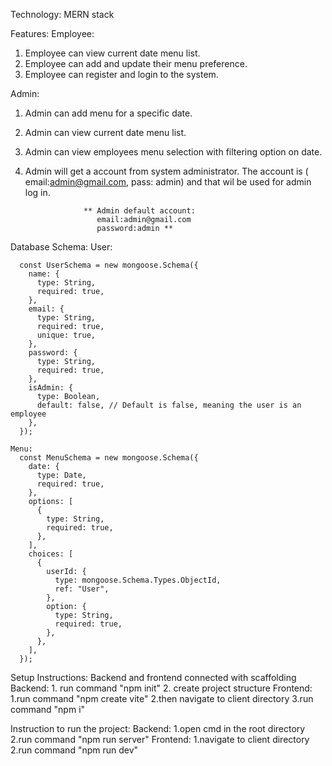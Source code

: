 Technology: MERN stack

Features:
   Employee:
   1. Employee can view current date menu list.
   2. Employee can add and update their menu preference.
   3. Employee can register and login to the system.

   Admin:
   1. Admin can add menu for a specific date.
   2. Admin can view current date menu list.
   3. Admin can view employees menu selection with filtering option on date.
   4. Admin will get a account from system administrator. The account is ( email:admin@gmail.com, pass: admin) and that wil be used for admin log in.

                       ** Admin default account:
                          email:admin@gmail.com
                          password:admin **       

Database Schema:
    User:
    
      const UserSchema = new mongoose.Schema({
        name: {
          type: String,
          required: true,
        },
        email: {
          type: String,
          required: true,
          unique: true,
        },
        password: {
          type: String,
          required: true,
        },
        isAdmin: {
          type: Boolean,
          default: false, // Default is false, meaning the user is an employee
        },
      });
      
    Menu:
      const MenuSchema = new mongoose.Schema({
        date: {
          type: Date,
          required: true,
        },
        options: [
          {
            type: String,
            required: true,
          },
        ],
        choices: [
          {
            userId: {
              type: mongoose.Schema.Types.ObjectId,
              ref: "User",
            },
            option: {
              type: String,
              required: true,
            },
          },
        ],
      });


Setup Instructions:
  Backend and frontend connected with scaffolding
  Backend:
    1. run command "npm init"
    2. create project structure
  Frontend:
    1.run command "npm create vite"
    2.then navigate to client directory
    3.run command "npm i"

Instruction to run the project:
   Backend:
     1.open cmd in the root directory
     2.run command "npm run server"
   Frontend:
     1.navigate to client directory
     2.run command "npm run dev"
     
